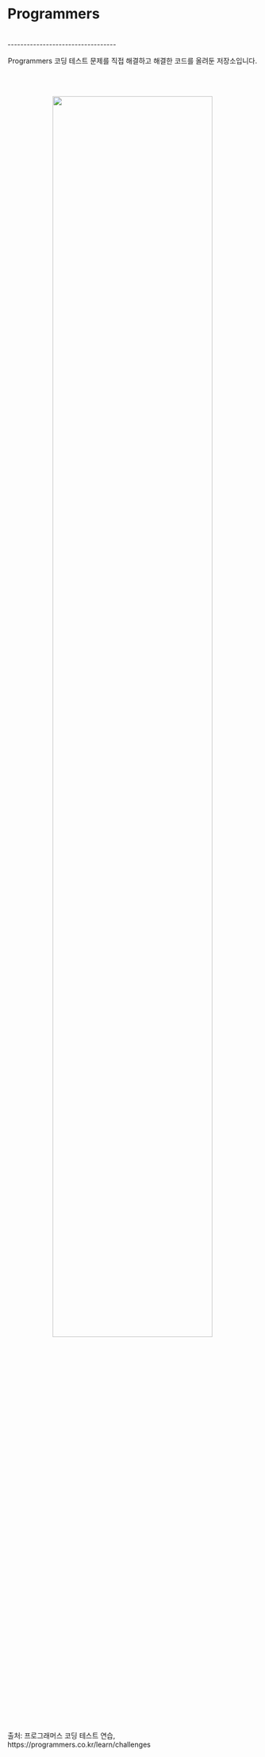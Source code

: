 # Programmers
<br/>
----------------------------------
<br/>
<p align="center">Programmers 코딩 테스트 문제를 직접 해결하고 해결한 코드를 올려둔 저장소입니다.</p>
<br/><br/>
<p align="center">
<img width="80%" src="https://user-images.githubusercontent.com/97859215/180351516-87954f7c-64e9-438c-8d0f-fd79df547fdf.png"/>
</p>
<br/><br/><br/><br/><br/><br/><br/><br/><br/>
출처: 프로그래머스 코딩 테스트 연습, https://programmers.co.kr/learn/challenges
